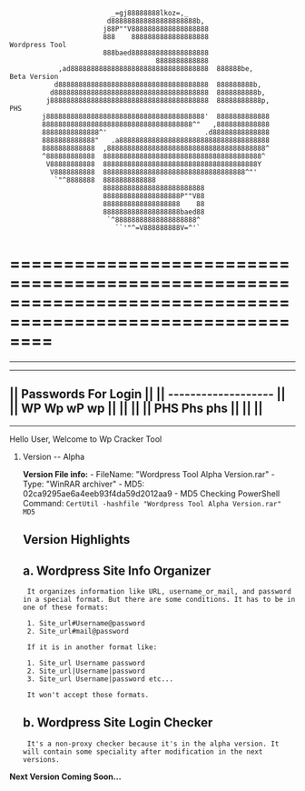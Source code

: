                              _=gj88888888lkoz=,_                                                                        
                            d888888888888888888888b,                                                                    
                           j88P""V8888888888888888888                                                                   
                           888    8888888888888888888                                Wordpress Tool                     
                           888baed8888888888888888888                                                                   
                                        8888888888888                                                                   
                ,ad8888888888888888888888888888888888  888888be,                     Beta Version                       
               d8888888888888888888888888888888888888  888888888b,                                                      
              d88888888888888888888888888888888888888  8888888888b,                                                     
             j888888888888888888888888888888888888888  88888888888p,                 PHS                                
            j888888888888888888888888888888888888888'  8888888888888                                                    
            8888888888888888888888888888888888888^"   ,8888888888888                                                    
            88888888888888^'                        .d88888888888888                                                    
            8888888888888"   .a8888888888888888888888888888888888888                                                    
            8888888888888  ,888888888888888888888888888888888888888^                                                    
            ^888888888888  888888888888888888888888888888888888888^                                                     
             V88888888888  88888888888888888888888888888888888888Y                                                      
              V8888888888  88888888888888888888888888888888888^"'                                                       
               `"^8888888  8888888888888                                                                                
                           8888888888888888888888888                                                                    
                           8888888888888888888P""V88                                                                    
                           8888888888888888888    88                                                                    
                           8888888888888888888baed88                                                                    
                            `^88888888888888888888^                                                                     
                              ``'"^=V888888888V=^'`                                                                     
                                                                                                            
============================================================================================================
============================================================================================================

--------------------------------------------------
--------------------------------------------------
||            Passwords For Login               ||
||            -------------------               ||
||       WP       Wp        wP        wp        ||
||                                              ||
||        PHS          Phs         phs          ||
||                                              ||
--------------------------------------------------
--------------------------------------------------


Hello User, Welcome to Wp Cracker Tool

1. Version -- Alpha

    **Version File info:**
        - FileName: "Wordpress Tool Alpha Version.rar"
        - Type: "WinRAR archiver"
        - MD5: 02ca9295ae6a4eeb93f4da59d2012aa9
        - MD5 Checking PowerShell Command: `CertUtil -hashfile "Wordpress Tool Alpha Version.rar" MD5`

    **Version Highlights**
    -----------------------------------------------
    a. Wordpress Site Info Organizer
    -------------------------------
        It organizes information like URL, username_or_mail, and password in a special format. But there are some conditions. It has to be in one of these formats:

        1. Site_url#Username@password
        2. Site_url#mail@password

        If it is in another format like:

        1. Site_url Username password
        2. Site_url|Username|password
        3. Site_url Username|password etc...

        It won't accept those formats.

    b. Wordpress Site Login Checker
    ----------------------------
        It's a non-proxy checker because it's in the alpha version. It will contain some speciality after modification in the next versions.

**Next Version Coming Soon...**
